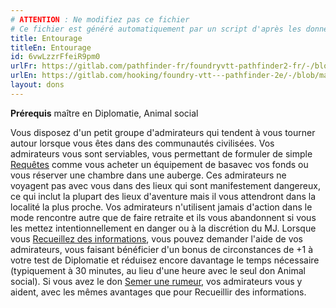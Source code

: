 ```yaml
---
# ATTENTION : Ne modifiez pas ce fichier
# Ce fichier est généré automatiquement par un script d'après les données du module Foundry VTT officiel et de sa traduction
title: Entourage
titleEn: Entourage
id: 6vwLzzrFfeiR9pm0
urlFr: https://gitlab.com/pathfinder-fr/foundryvtt-pathfinder2-fr/-/blob/master/data/feats/6vwLzzrFfeiR9pm0.htm
urlEn: https://gitlab.com/hooking/foundry-vtt---pathfinder-2e/-/blob/master/packs/data/feats.db/entourage.json
layout: dons
---
```

**Prérequis** maître en Diplomatie, Animal social  

Vous disposez d'un petit groupe d'admirateurs qui tendent à vous tourner autour lorsque vous êtes dans des communautés civilisées. 
Vos admirateurs vous sont serviables, vous permettant de formuler de simple <a href="https://2e.aonprd.com/Actions.aspx?ID=51">Requêtes</a> comme vous acheter un équipement de basavec vos fonds ou vous réserver une chambre dans une auberge. Ces admirateurs ne voyagent pas avec vous dans des lieux qui sont manifestement dangereux, ce qui inclut la plupart des lieux d'aventure mais il vous attendront dans la localité la plus proche. Vos admirateurs n'utilisent jamais d'action dans le mode rencontre autre que de faire retraite et ils vous abandonnent si vous les mettez intentionnellement en danger ou à la discrétion du MJ. Lorsque vous <a href="https://2e.aonprd.com/Actions.aspx?ID=49">Recueillez des informations</a>, vous pouvez demander l'aide de vos admirateurs, vous faisant bénéficier d'un bonus de circonstances de +1 à votre test de Diplomatie et réduisez encore davantage le temps nécessaire (typiquement à 30 minutes, au lieu d'une heure avec le seul don Animal social). Si vous avez le don <a href="https://2e.aonprd.com/Feats.aspx?ID=1065">Semer une rumeur</a>, vos admirateurs vous y aident, avec les mêmes avantages que pour Recueillir des informations.
